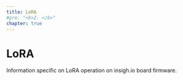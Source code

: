 ```yaml
---
title: LoRA
#pre: "<b>2. </b>"
chapter: true
---
```


# LoRA

Information specific on LoRA operation on insigh.io board firmware.
